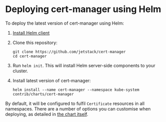# Deploying cert-manager using Helm

To deploy the latest version of cert-manager using Helm:

1. [Install Helm client](https://docs.helm.sh/using_helm/#installing-the-helm-client)

2. Clone this repository:

       git clone https://github.com/jetstack/cert-manager
       cd cert-manager
       
3. Run `helm init`. This will install Helm server-side
   components to your cluster.
   
4. Install latest version of cert-manager:


       helm install --name cert-manager --namespace kube-system contrib/charts/cert-manager

By default, it will be configured to fulfil `Certificate` resources in all namespaces. There are a number of options you can customise when deploying, as detailed in [the chart itself](../../contrib/charts/cert-manager).

